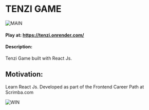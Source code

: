 # TENZI GAME

![MAIN](https://user-images.githubusercontent.com/111921924/224297341-2b0b10fb-4ddd-4fbc-b66c-b0642912c658.png)

#### Play at: https://tenzi.onrender.com/

#### Description:

Tenzi Game built with React Js.

## Motivation:

Learn React Js. Developed as part of the Frontend Career Path at Scrimba.com

![WIN](https://user-images.githubusercontent.com/111921924/224297452-648e01c6-c66c-4799-b1ab-873ce5cba5bf.png)
